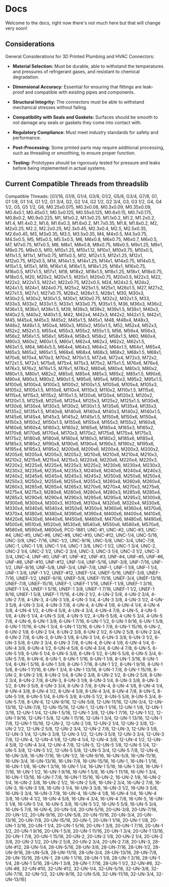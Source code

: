 # Docs

Welcome to the docs, right now there's not much here but that will change very soon!

## Considerations

General Considerations for 3D Printed Plumbing and HVAC Connectors:

- **Material Selection:** Must be durable, able to withstand the temperatures and pressures of refrigerant gases, and resistant to chemical degradation.

- **Dimensional Accuracy:** Essential for ensuring that fittings are leak-proof and compatible with existing pipes and components.

- **Structural Integrity:** The connectors must be able to withstand mechanical stresses without failing.

- **Compatibility with Seals and Gaskets:** Surfaces should be smooth to not damage any seals or gaskets they come into contact with.

- **Regulatory Compliance:** Must meet industry standards for safety and performance.

- **Post-Processing:** Some printed parts may require additional processing, such as threading or smoothing, to ensure proper function.

- **Testing:** Prototypes should be rigorously tested for pressure and leaks before being implemented in actual systems.

## Current Compatible Threads from threadslib

Compatible Threads:
[G1/16, G1/8, G1/4, G3/8, G1/2, G5/8, G3/4, G7/8, G1, G1 1/8, G1 1/4, G1 1/2, G1 3/4, G2, G2 1/4, G2 1/2,
G2 3/4, G3, G3 1/2, G4, G4 1/2, G5, G5 1/2, G6, M0.25x0.075, M0.3x0.08, M0.3x0.09, M0.35x0.09, M0.4x0.1,
M0.45x0.1, M0.5x0.125, M0.55x0.125, M0.6x0.15, M0.7x0.175, M0.8x0.2, M0.9x0.225, M1, M1x0.2, M1.1x0.25,
M1.1x0.2, M1.2, M1.2x0.2, M1.4, M1.4x0.2, M1.6, M1.6x0.3, M1.6x0.2, M1.7x0.35, M1.8, M1.8x0.2, M2,
M2x0.25, M2.2, M2.2x0.25, M2.3x0.45, M2.3x0.4, M2.5, M2.5x0.35, M2.6x0.45, M3, M3x0.35, M3.5, M3.5x0.35,
M4, M4x0.5, M4.5x0.75, M4.5x0.5, M5, M5x0.5, M5.5x0.5, M6, M6x0.8, M6x0.75, M6x0.7, M6x0.5, M7, M7x0.75,
M7x0.5, M8, M8x1, M8x0.8, M8x0.75, M8x0.5, M9x1.25, M9x1, M9x0.75, M9x0.5, M10, M10x1.25, M10x1.12,
M10x1, M10x0.75, M10x0.5, M11x1.5, M11x1, M11x0.75, M11x0.5, M12, M12x1.5, M12x1.25, M12x1, M12x0.75,
M12x0.5, M14, M14x1.5, M14x1.25, M14x1, M14x0.75, M14x0.5, M15x1.5, M15x1, M16, M16x1.6, M16x1.5,
M16x1.25, M16x1, M16x0.75, M16x0.5, M17x1.5, M17x1, M18, M18x2, M18x1.5, M18x1.25, M18x1, M18x0.75,
M18x0.5, M20, M20x2, M20x1.5, M20x1, M20x0.75, M20x0.5, M22x3, M22, M22x2, M22x1.5, M22x1, M22x0.75,
M22x0.5, M24, M24x2.5, M24x2, M24x1.5, M24x1, M24x0.75, M25x2, M25x1.5, M25x1, M26x1.5, M27, M27x2,
M27x1.5, M27x1, M27x0.75, M28x2, M28x1.5, M28x1, M30, M30x3, M30x2.5, M30x2, M30x1.5, M30x1, M30x0.75,
M32x2, M32x1.5, M33, M33x3, M33x2, M33x1.5, M33x1, M33x0.75, M35x1.5, M36, M36x3, M36x2, M36x1.5, M36x1,
M38x1.5, M39, M39x3, M39x2, M39x1.5, M39x1, M40x3, M40x2.5, M40x2, M40x1.5, M42, M42x4, M42x3, M42x2,
M42x1.5, M42x1, M45, M45x4, M45x3, M45x2, M45x1.5, M45x1, M48, M48x4, M48x3, M48x2, M48x1.5, M50x4,
M50x3, M50x2, M50x1.5, M52, M52x4, M52x3, M52x2, M52x1.5, M55x4, M55x3, M55x2, M55x1.5, M56, M56x4,
M56x3, M56x2, M56x1.5, M56x1, M58x4, M58x3, M58x2, M58x1.5, M60, M60x4, M60x3, M60x2, M60x1.5, M60x1,
M62x4, M62x3, M62x2, M62x1.5, M63x1.5, M64, M64x5.5, M64x4, M64x3, M64x2, M64x1.5, M64x1, M65x4, M65x3,
M65x2, M65x1.5, M68x6, M68x4, M68x3, M68x2, M68x1.5, M68x1, M70x6, M70x4, M70x3, M70x2, M70x1.5, M72x6,
M72x4, M72x3, M72x2, M72x1.5, M72x1, M75x6, M75x4, M75x3, M75x2, M75x1.5, M76x6, M76x4, M76x3, M76x2,
M76x1.5, M76x1, M78x2, M80x6, M80x4, M80x3, M80x2, M80x1.5, M80x1, M82x2, M85x6, M85x4, M85x3, M85x2,
M85x1.5, M90x6, M90x4, M90x3, M90x2, M90x1.5, M95x6, M95x4, M95x3, M95x2, M95x1.5, M100x6, M100x4,
M100x3, M100x2, M100x1.5, M105x6, M105x4, M105x3, M105x2, M105x1.5, M110x6, M110x4, M110x3, M110x2,
M110x1.5, M115x6, M115x4, M115x3, M115x2, M115x1.5, M120x6, M120x4, M120x3, M120x2, M120x1.5, M125x8,
M125x6, M125x4, M125x3, M125x2, M125x1.5, M130x8, M130x6, M130x4, M130x3, M130x2, M130x1.5, M135x6,
M135x4, M135x3, M135x2, M135x1.5, M140x8, M140x6, M140x4, M140x3, M140x2, M140x1.5, M145x6, M145x4,
M145x3, M145x2, M145x1.5, M150x8, M150x6, M150x4, M150x3, M150x2, M150x1.5, M155x6, M155x4, M155x3,
M155x2, M160x8, M160x6, M160x4, M160x3, M160x2, M165x6, M165x4, M165x3, M165x2, M170x8, M170x6, M170x4,
M170x3, M170x2, M175x6, M175x4, M175x3, M175x2, M180x8, M180x6, M180x4, M180x3, M180x2, M185x6, M185x4,
M185x3, M185x2, M190x8, M190x6, M190x4, M190x3, M190x2, M195x6, M195x4, M195x3, M195x2, M200x8, M200x6,
M200x4, M200x3, M200x2, M205x6, M205x4, M205x3, M205x2, M210x8, M210x6, M210x4, M210x3, M210x2, M215x6,
M215x4, M215x3, M220x8, M220x6, M220x4, M220x3, M220x2, M225x6, M225x4, M225x3, M225x2, M230x6, M230x4,
M230x3, M230x2, M235x6, M235x4, M235x3, M240x8, M240x6, M240x4, M240x3, M240x2, M245x6, M245x4, M245x3,
M245x2, M250x8, M250x6, M250x4, M250x3, M250x2, M255x6, M255x4, M255x3, M260x8, M260x6, M260x4, M260x3,
M265x6, M265x4, M265x3, M270x6, M270x4, M270x3, M275x6, M275x4, M275x3, M280x8, M280x6, M280x4, M280x3,
M285x6, M285x4, M285x3, M290x6, M290x4, M290x3, M295x6, M295x4, M295x3, M300x8, M300x6, M300x4, M300x3,
M310x6, M310x4, M320x6, M320x4, M330x6, M330x4, M340x6, M340x4, M350x6, M350x4, M360x6, M360x4, M370x6,
M370x4, M380x6, M380x4, M390x6, M390x4, M400x6, M400x4, M410x6, M420x6, M430x6, M440x6, M450x6, M460x6,
M470x6, M480x6, M490x6, M500x6, M510x6, M520x6, M530x6, M540x6, M550x6, M560x6, M570x6, M580x6, M590x6,
M600x6, PCO-1881, UNC-#1, UNC-#2, UNC-#3, UNC-#4, UNC-#5, UNC-#6, UNC-#8, UNC-#10, UNC-#12, UNC-1/4,
UNC-5/16, UNC-3/8, UNC-7/16, UNC-1/2, UNC-9/16, UNC-5/8, UNC-3/4, UNC-7/8, UNC-1, UNC-1 1/8, UNC-1 1/4,
UNC-1 3/8, UNC-1 1/2, UNC-1 3/4, UNC-2, UNC-2 1/4, UNC-2 1/2, UNC-2 3/4, UNC-3, UNC-3 1/4, UNC-3 1/2,
UNC-3 3/4, UNC-4, UNF-#0, UNF-#1, UNF-#2, UNF-#3, UNF-#4, UNF-#5, UNF-#6, UNF-#8, UNF-#10, UNF-#12,
UNF-1/4, UNF-5/16, UNF-3/8, UNF-7/16, UNF-1/2, UNF-9/16, UNF-5/8, UNF-3/4, UNF-7/8, UNF-1, UNF-1 1/8,
UNF-1 1/4, UNF-1 3/8, UNF-1 1/2, UNEF-#12, UNEF-1/4, UNEF-5/16, UNEF-3/8, UNEF-7/16, UNEF-1/2, UNEF-9/16,
UNEF-5/8, UNEF-11/16, UNEF-3/4, UNEF-13/16, UNEF-7/8, UNEF-15/16, UNEF-1, UNEF-1 1/16, UNEF-1 1/8, UNEF-1
3/16, UNEF-1 1/4, UNEF-1 5/16, UNEF-1 3/8, UNEF-1 7/16, UNEF-1 1/2, UNEF-1 9/16, UNEF-1 5/8, UNEF-1
11/16, 4-UN-2 1/2, 4-UN-2 5/8, 4-UN-2 3/4, 4-UN-2 7/8, 4-UN-3, 4-UN-3 1/8, 4-UN-3 1/4, 4-UN-3 3/8, 4-UN-3
1/2, 4-UN-3 5/8, 4-UN-3 3/4, 4-UN-3 7/8, 4-UN-4, 4-UN-4 1/8, 4-UN-4 1/4, 4-UN-4 3/8, 4-UN-4 1/2, 4-UN-4
5/8, 4-UN-4 3/4, 4-UN-4 7/8, 4-UN-5, 4-UN-5 1/8, 4-UN-5 1/4, 4-UN-5 3/8, 4-UN-5 1/2, 4-UN-5 5/8, 4-UN-5
3/4, 4-UN-5 7/8, 4-UN-6, 6-UN-1 3/8, 6-UN-1 7/16, 6-UN-1 1/2, 6-UN-1 9/16, 6-UN-1 5/8, 6-UN-1 11/16,
6-UN-1 3/4, 6-UN-1 13/16, 6-UN-1 7/8, 6-UN-1 15/16, 6-UN-2, 6-UN-2 1/8, 6-UN-2 1/4, 6-UN-2 3/8, 6-UN-2
1/2, 6-UN-2 5/8, 6-UN-2 3/4, 6-UN-2 7/8, 6-UN-3, 6-UN-3 1/8, 6-UN-3 1/4, 6-UN-3 3/8, 6-UN-3 1/2, 6-UN-3
5/8, 6-UN-3 3/4, 6-UN-3 7/8, 6-UN-4, 6-UN-4 1/8, 6-UN-4 1/4, 6-UN-4 3/8, 6-UN-4 1/2, 6-UN-4 5/8, 6-UN-4
3/4, 6-UN-4 7/8, 6-UN-5, 6-UN-5 1/8, 6-UN-5 1/4, 6-UN-5 3/8, 6-UN-5 1/2, 6-UN-5 5/8, 6-UN-5 3/4, 6-UN-5
7/8, 6-UN-6, 8-UN-1, 8-UN-1 1/16, 8-UN-1 1/8, 8-UN-1 3/16, 8-UN-1 1/4, 8-UN-1 5/16, 8-UN-1 3/8, 8-UN-1
7/16, 8-UN-1 1/2, 8-UN-1 9/16, 8-UN-1 5/8, 8-UN-1 11/16, 8-UN-1 3/4, 8-UN-1 13/16, 8-UN-1 7/8, 8-UN-1
15/16, 8-UN-2, 8-UN-2 1/8, 8-UN-2 1/4, 8-UN-2 3/8, 8-UN-2 1/2, 8-UN-2 5/8, 8-UN-2 3/4, 8-UN-2 7/8,
8-UN-3, 8-UN-3 1/8, 8-UN-3 1/4, 8-UN-3 3/8, 8-UN-3 1/2, 8-UN-3 5/8, 8-UN-3 3/4, 8-UN-3 7/8, 8-UN-4,
8-UN-4 1/8, 8-UN-4 1/4, 8-UN-4 3/8, 8-UN-4 1/2, 8-UN-4 5/8, 8-UN-4 3/4, 8-UN-4 7/8, 8-UN-5, 8-UN-5 1/8,
8-UN-5 1/4, 8-UN-5 3/8, 8-UN-5 1/2, 8-UN-5 5/8, 8-UN-5 3/4, 8-UN-5 7/8, 8-UN-6, 12-UN-9/16, 12-UN-5/8,
12-UN-11/16, 12-UN-3/4, 12-UN-13/16, 12-UN-7/8, 12-UN-15/16, 12-UN-1, 12-UN-1 1/16, 12-UN-1 1/8, 12-UN-1
3/16, 12-UN-1 1/4, 12-UN-1 5/16, 12-UN-1 3/8, 12-UN-1 7/16, 12-UN-1 1/2, 12-UN-1 9/16, 12-UN-1 5/8,
12-UN-1 11/16, 12-UN-1 3/4, 12-UN-1 13/16, 12-UN-1 7/8, 12-UN-1 15/16, 12-UN-2, 12-UN-2 1/8, 12-UN-2 1/4,
12-UN-2 3/8, 12-UN-2 1/2, 12-UN-2 5/8, 12-UN-2 3/4, 12-UN-2 7/8, 12-UN-3, 12-UN-3 1/8, 12-UN-3 1/4,
12-UN-3 3/8, 12-UN-3 1/2, 12-UN-3 5/8, 12-UN-3 3/4, 12-UN-3 7/8, 12-UN-4, 12-UN-4 1/8, 12-UN-4 1/4,
12-UN-4 3/8, 12-UN-4 1/2, 12-UN-4 5/8, 12-UN-4 3/4, 12-UN-4 7/8, 12-UN-5, 12-UN-5 1/8, 12-UN-5 1/4,
12-UN-5 3/8, 12-UN-5 1/2, 12-UN-5 5/8, 12-UN-5 3/4, 12-UN-5 7/8, 12-UN-6, 16-UN-3/8, 16-UN-7/16,
16-UN-1/2, 16-UN-9/16, 16-UN-5/8, 16-UN-11/16, 16-UN-3/4, 16-UN-13/16, 16-UN-7/8, 16-UN-15/16, 16-UN-1,
16-UN-1 1/16, 16-UN-1 1/8, 16-UN-1 3/16, 16-UN-1 1/4, 16-UN-1 5/16, 16-UN-1 3/8, 16-UN-1 7/16, 16-UN-1
1/2, 16-UN-1 9/16, 16-UN-1 5/8, 16-UN-1 11/16, 16-UN-1 3/4, 16-UN-1 13/16, 16-UN-1 7/8, 16-UN-1 15/16,
16-UN-2, 16-UN-2 1/8, 16-UN-2 1/4, 16-UN-2 3/8, 16-UN-2 1/2, 16-UN-2 5/8, 16-UN-2 3/4, 16-UN-2 7/8,
16-UN-3, 16-UN-3 1/8, 16-UN-3 1/4, 16-UN-3 3/8, 16-UN-3 1/2, 16-UN-3 5/8, 16-UN-3 3/4, 16-UN-3 7/8,
16-UN-4, 16-UN-4 1/8, 16-UN-4 1/4, 16-UN-4 3/8, 16-UN-4 1/2, 16-UN-4 5/8, 16-UN-4 3/4, 16-UN-4 7/8,
16-UN-5, 16-UN-5 1/8, 16-UN-5 1/4, 16-UN-5 3/8, 16-UN-5 1/2, 16-UN-5 5/8, 16-UN-5 3/4, 16-UN-5 7/8,
16-UN-6, 20-UN-1/4, 20-UN-5/16, 20-UN-3/8, 20-UN-7/16, 20-UN-1/2, 20-UN-9/16, 20-UN-5/8, 20-UN-11/16,
20-UN-3/4, 20-UN-13/16, 20-UN-7/8, 20-UN-15/16, 20-UN-1, 20-UN-1 1/16, 20-UN-1 1/8, 20-UN-1 3/16, 20-UN-1
1/4, 20-UN-1 5/16, 20-UN-1 3/8, 20-UN-1 7/16, 20-UN-1 1/2, 20-UN-1 9/16, 20-UN-1 5/8, 20-UN-1 11/16,
20-UN-1 3/4, 20-UN-1 13/16, 20-UN-1 7/8, 20-UN-1 15/16, 20-UN-2, 20-UN-2 1/8, 20-UN-2 1/4, 20-UN-2 3/8,
20-UN-2 1/2, 20-UN-2 5/8, 20-UN-2 3/4, 20-UN-2 7/8, 20-UN-3, 28-UN-#12, 28-UN-1/4, 28-UN-5/16, 28-UN-3/8,
28-UN-7/16, 28-UN-1/2, 28-UN-9/16, 28-UN-5/8, 28-UN-11/16, 28-UN-3/4, 28-UN-13/16, 28-UN-7/8,
28-UN-15/16, 28-UN-1, 28-UN-1 1/16, 28-UN-1 1/8, 28-UN-1 3/16, 28-UN-1 1/4, 28-UN-1 5/16, 28-UN-1 3/8,
28-UN-1 7/16, 28-UN-1 1/2, 32-UN-#6, 32-UN-#8, 32-UN-#10, 32-UN-#12, 32-UN-1/4, 32-UN-5/16, 32-UN-3/8,
32-UN-7/16, 32-UN-1/2, 32-UN-9/16, 32-UN-5/8, 32-UN-11/16, 32-UN-3/4, 32-UN-13/16]
